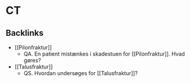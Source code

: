 # CT

## Backlinks
* [[Pilonfraktur]]
	* QA. En patient mistænkes i skadestuen for [[Pilonfraktur]]. Hvad gøres?
* [[Talusfraktur]]
	* QS. Hvordan undersøges for [[Talusfraktur]]?

<!-- {BearID:17C6A915-710E-48A7-A6E5-56B8F124B7EA-65488-000077EE1544B64A} -->
